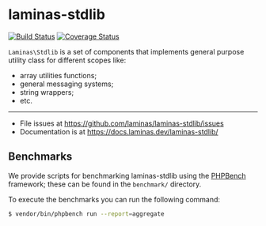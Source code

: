 # laminas-stdlib

[![Build Status](https://travis-ci.org/laminas/laminas-stdlib.svg?branch=master)](https://travis-ci.org/laminas/laminas-stdlib)
[![Coverage Status](https://coveralls.io/repos/github/laminas/laminas-stdlib/badge.svg?branch=master)](https://coveralls.io/github/laminas/laminas-stdlib?branch=master)

`Laminas\Stdlib` is a set of components that implements general purpose utility
class for different scopes like:

- array utilities functions;
- general messaging systems;
- string wrappers;
- etc.

---

- File issues at https://github.com/laminas/laminas-stdlib/issues
- Documentation is at https://docs.laminas.dev/laminas-stdlib/

## Benchmarks

We provide scripts for benchmarking laminas-stdlib using the
[PHPBench](https://github.com/phpbench/phpbench) framework; these can be
found in the `benchmark/` directory.

To execute the benchmarks you can run the following command:

```bash
$ vendor/bin/phpbench run --report=aggregate
```
